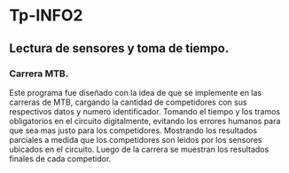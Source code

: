 # Tp-INFO2
 ## Lectura de sensores y toma de tiempo.
 ### Carrera MTB.
 
 Este programa fue diseñado con la idea de que se implemente en las carreras de MTB,
 cargando la cantidad de competidores con sus respectivos datos y numero identificador.
 Tomando el tiempo y los tramos obligatorios en el circuito digitalmente, evitando los errores humanos para que sea mas justo
 para los competidores.
 Mostrando los resultados parciales a medida que los competidores son leidos por los sensores ubicados en el circuito.
 Luego de la carrera se muestran los resultados finales de cada competidor.
 
